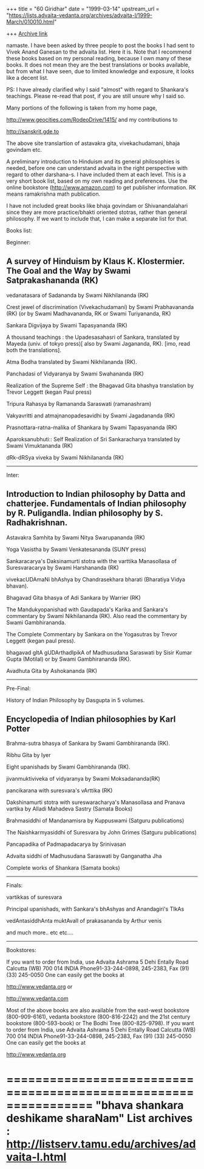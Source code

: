 +++
title = "60 Giridhar"
date = "1999-03-14"
upstream_url = "https://lists.advaita-vedanta.org/archives/advaita-l/1999-March/010010.html"

+++
[Archive link](https://lists.advaita-vedanta.org/archives/advaita-l/1999-March/010010.html)

namaste. I have been asked by three people to post the books I had sent
to Vivek Anand Ganesan to the advaita list. Here it is. Note that I recommend
these books based on my personal reading, because I own many of these
books. It does not mean they are the best translations or books available,
but from what I have seen, due to limited knowledge and exposure, it
looks like a decent list.

PS:             I have already clarified why I said "almost" with regard to Shankara's
teachings. Please re-read that post, if you are still unsure why I said so.


Many portions of the following is taken from my home page,

http://www.geocities.com/RodeoDrive/1415/
and my contributions to

http://sanskrit.gde.to

The above site translartion of astavakra gita, vivekachudamani,
bhaja govindam etc.

A preliminary introduction to Hinduism and its general
philosophies is needed, before one can understand advaita
in the right perspective with regard to other darshana-s.
I have included them at each level. This is a very
short book list, based on my own reading and preferences. Use the online
bookstore (http://www.amazon.com) to get publisher information. RK means
ramakrishna math publication.

I have not included great books like bhaja govindam
or Shivanandalahari since they are more practice/bhakti
oriented stotras, rather than general philosophy. If we
want to include that, I can make a separate list for that.

Books list:

Beginner:

A survey of Hinduism by Klaus K. Klostermier.
The Goal and the Way by Swami Satprakashananda (RK)
--

vedanatasara of Sadananda by Swami Nikhilananda (RK)

Crest jewel of discrimination (Vivekachudamani) by Swami Prabhavananda (RK)
(or by Swami Madhavananda, RK or Swami Turiyananda, RK)

Sankara Digvijaya by Swami Tapasyananda (RK)

A thousand teachings : the Upadesasahasri of Sankara,
translated by Mayeda (univ. of tokyo press)[ also by Swami Jagananda, RK).
[imo, read both the translations].

Atma Bodha translated by Swami Nikhilananda (RK).

Panchadasi of Vidyaranya by Swami Swahananda (RK)

Realization of the Supreme Self : the Bhagavad Gita bhashya translation by
Trevor Leggett (kegan Paul press)


Tripura Rahasya by Ramananda Saraswati (ramanashram)

Vakyavritti and atmajnanopadesavidhi by Swami Jagadananda (RK)

Prasnottara-ratna-malika of Shankara by Swami Tapasyananda (RK)

Aparoksanubhuti:: Self Realization of Sri Sankaracharya translated by Swami
Vimuktananda (RK)

dRk-dRSya viveka by Swami Nikhilananda (RK)

******************************************
Inter:

Introduction to Indian philosophy by Datta and chatterjee.
Fundamentals of Indian philosophy by R. Puligandla.
Indian philosophy by S. Radhakrishnan.
--

Astavakra Samhita by Swami Nitya Swarupananda (RK)

Yoga Vasistha by Swami Venkatesananda (SUNY press)

Sankaracarya's Daksinamurti stotra with the varttika Manasollasa of
Suresvaracarya  by Swami Harshananda (RK)

vivekacUDAmaNi bhAshya by Chandrasekhara bharati (Bharatiya Vidya bhavan).

Bhagavad Gita bhasya of Adi Sankara by Warrier (RK)

The Mandukyopanishad with Gaudapada's Karika and Sankara's commentary by
Swami Nikhilananda (RK). Also read the commentary by Swami Gambhirananda.

The Complete Commentary by Sankara on the Yogasutras by Trevor Leggett
(kegan paul press).

bhagavad gItA gUDArthadIpikA of Madhusudana Saraswati
by Sisir Kumar Gupta (Motilal) or by Swami Gambhirananda (RK).

Avadhuta Gita by Ashokananda (RK)

***********************

Pre-Final:

History of Indian Philosophy by Dasgupta in 5 volumes.

Encyclopedia of Indian philosophies by Karl Potter
--

Brahma-sutra bhasya of Sankara by Swami Gambhirananda (RK).

Ribhu Gita by Iyer

Eight upanishads by Swami Gambhirananda (RK).

jivanmuktiviveka of vidyaranya by Swami Moksadananda(RK)

pancikarana with suresvara's vArttika (RK)

Dakshinamurti stotra with sureswaracharya's Manasollasa and Pranava vartika
by Alladi Mahadeva Sastry (Samata Books)

Brahmasiddhi of Mandanamisra by Kuppuswami (Satguru publications)

The Naishkarmyasiddhi of Suresvara by John Grimes (Satguru publications)

Pancapadika of Padmapadacarya by Srinivasan

Advaita siddhi of Madhusudana Saraswati by Ganganatha Jha

Complete works of Shankara (Samata books)

**********************************
Finals:

vartikkas of suresvara

Principal upanishads, with Sankara's bhAshyas and Anandagiri's TIkAs

vedAntasiddhAnta muktAvalI of prakasananda by Arthur venis

and much more..
etc etc....

****************************************************
Bookstores:

If you want to order from India, use
Advaita Ashrama 5 Dehi Entally Road Calcutta (WB)
700 014 INDIA Phone91-33-244-0898, 245-2383, Fax (91) (33) 245-0050
One can easily get the books at

http://www.vedanta.org or

http://www.vedanta.com

Most of the above books are also available from the east-west bookstore
(800-909-6161), vedanta bookstore
(800-816-2242) and the 21st century bookstore (800-593-book) or The Bodhi
Tree (800-825-9798).
If you want to order from India, use
Advaita Ashrama 5 Dehi Entally Road Calcutta (WB)
700 014 INDIA Phone91-33-244-0898, 245-2383, Fax (91) (33) 245-0050
One can easily get the books at

http://www.vedanta.org

================================================================
"bhava shankara deshikame sharaNam"
List archives : http://listserv.tamu.edu/archives/advaita-l.html
================================================================

